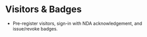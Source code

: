 # Visitors & Badges
- Pre-register visitors, sign-in with NDA acknowledgement, and issue/revoke badges.
